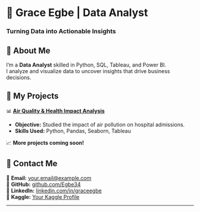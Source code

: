 # 🚀 Grace Egbe | Data Analyst  
### Turning Data into Actionable Insights  

## 🔹 About Me  
I’m a **Data Analyst** skilled in Python, SQL, Tableau, and Power BI.  
I analyze and visualize data to uncover insights that drive business decisions.  

## 🔹 My Projects  
📊 **[Air Quality & Health Impact Analysis](https://www.kaggle.com/code/graceegbe12/air-quality-health-impact-analysis)**  
- **Objective:** Studied the impact of air pollution on hospital admissions.  
- **Skills Used:** Python, Pandas, Seaborn, Tableau  

📈 **More projects coming soon!**  

## 🔹 Contact Me  
📧 **Email:** your.email@example.com  
📌 **GitHub:** [github.com/Egbe34](https://github.com/Egbe34)  
📌 **LinkedIn:** [linkedin.com/in/graceegbe](https://linkedin.com/in/graceegbe)  
📌 **Kaggle:** [Your Kaggle Profile](https://www.kaggle.com/)  

---
